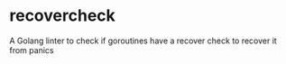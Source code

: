 # recovercheck
A Golang linter to check if goroutines have a recover check to recover it from panics
